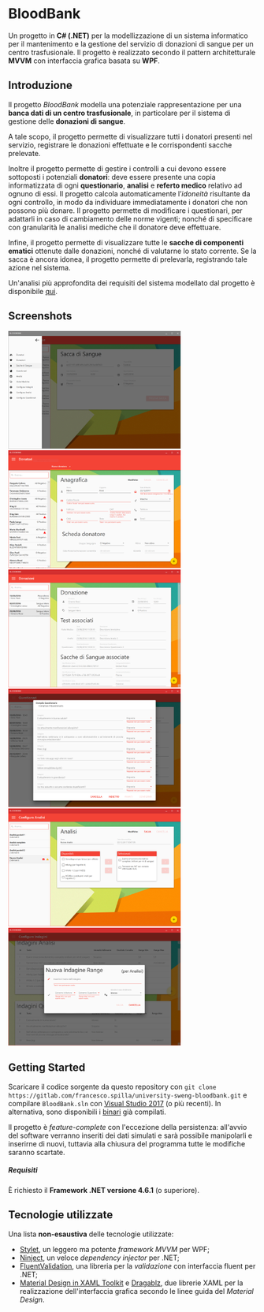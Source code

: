 # BloodBank

Un progetto in **C# (.NET)** per la modellizzazione di un sistema informatico per il mantenimento e la gestione del servizio di donazioni di sangue per un centro trasfusionale. Il progetto è realizzato secondo il pattern architetturale **MVVM** con interfaccia grafica basata su **WPF**. 

## Introduzione

Il progetto *BloodBank* modella una potenziale rappresentazione per una **banca dati di un centro trasfusionale**, in particolare per il sistema di gestione delle **donazioni di sangue**.  
  
A tale scopo, il progetto permette di visualizzare tutti i donatori presenti nel servizio, registrare le donazioni effettuate e le corrispondenti sacche prelevate. 

Inoltre il progetto permette di gestire i controlli a cui devono essere sottoposti i potenziali **donatori**: deve essere presente una copia informatizzata di ogni **questionario**, **analisi** e **referto medico** relativo ad ognuno di essi. Il progetto calcola automaticamente l’*idoneità* risultante da ogni controllo, in modo da individuare immediatamente i donatori che non possono più donare.
Il progetto permette di modificare i questionari, per adattarli in caso di cambiamento delle norme vigenti; nonché di specificare con granularità le analisi mediche che il donatore deve effettuare. 

Infine, il progetto permette di visualizzare tutte le **sacche di componenti ematici** ottenute dalle donazioni, nonché di valutarne lo stato corrente. Se la sacca è ancora idonea, il progetto permette di prelevarla, registrando tale azione nel sistema.

Un'analisi più approfondita dei requisiti del sistema modellato dal progetto è disponibile [qui](https://gitlab.com/francesco.spilla/university-sweng-bloodbank/raw/master/docs/documento-dei-requisiti.pdf).

## Screenshots
<img src="docs/screenshots/menu.png" width="350px" />
<img src="docs/screenshots/donatori.png" width="350px" />
<img src="docs/screenshots/donazioni.png" width="350px" />
<img src="docs/screenshots/questionario.png" width="350px" />
<img src="docs/screenshots/analisi.png" width="350px" />
<img src="docs/screenshots/indagini.png" width="350px" />

## Getting Started

Scaricare il codice sorgente da questo repository con `git clone https://gitlab.com/francesco.spilla/university-sweng-bloodbank.git` e compilare `BloodBank.sln` con [Visual Studio 2017](https://www.visualstudio.com/) (o più recenti). In alternativa, sono disponibili i [binari](https://gitlab.com/francesco.spilla/university-sweng-bloodbank/tags/demo) già compilati. 

Il progetto è *feature-complete* con l'eccezione della persistenza: all'avvio del software verranno inseriti dei dati simulati e sarà possibile manipolarli e inserirne di nuovi, tuttavia alla chiusura del programma tutte le modifiche saranno scartate.

##### Requisiti

È richiesto il **Framework .NET versione 4.6.1** (o superiore).

## Tecnologie utilizzate

Una lista **non-esaustiva** delle tecnologie utilizzate:

- [Stylet](https://github.com/canton7/Stylet), un leggero ma potente *framework MVVM* per WPF;
- [Ninject](https://github.com/ninject/Ninject), un veloce *dependency injector* per .NET;
- [FluentValidation](https://github.com/JeremySkinner/FluentValidation), una libreria per la *validazione* con interfaccia fluent per .NET;
- [Material Design in XAML Toolkit](https://github.com/ButchersBoy/MaterialDesignInXamlToolkit) e [Dragablz](https://github.com/ButchersBoy/Dragablz), due librerie XAML per la realizzazione dell'interfaccia grafica secondo le linee guida del *Material Design*.





